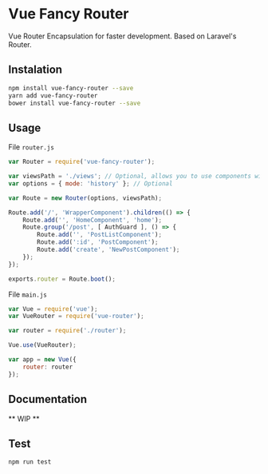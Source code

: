 # Vue Fancy Router
Vue Router Encapsulation for faster development. Based on Laravel's Router.

## Instalation
```sh
npm install vue-fancy-router --save
yarn add vue-fancy-router
bower install vue-fancy-router --save
```

## Usage

File `router.js`
```javascript
var Router = require('vue-fancy-router');

var viewsPath = './views'; // Optional, allows you to use components without importing them
var options = { mode: 'history' }; // Optional

var Route = new Router(options, viewsPath);

Route.add('/', 'WrapperComponent').children(() => {
	Route.add('', 'HomeComponent', 'home');
	Route.group('/post', [ AuthGuard ], () => {
		Route.add('', 'PostListComponent');
		Route.add(':id', 'PostComponent');
		Route.add('create', 'NewPostComponent');
	});
});

exports.router = Route.boot();
```

File `main.js`
```javascript
var Vue = require('vue');
var VueRouter = require('vue-router');

var router = require('./router');

Vue.use(VueRouter);

var app = new Vue({
	router: router
});
```

## Documentation
** WIP **

## Test
```sh
npm run test
```